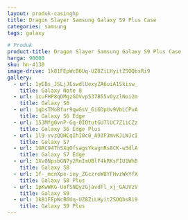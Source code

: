 ```yaml
---
layout: produk-casinghp
title: Dragon Slayer Samsung Galaxy S9 Plus Case
categories: samsung
tags: galaxy

# Produk
product-title: Dragon Slayer Samsung Galaxy S9 Plus Case
harga: 90000
sku: hn-4130
image-drive: 1k81FEpWcB6Uq-UZ8ZiLHyitZSOQbsRi9
gallery:
  - url: 1yEBs_JSLjJEswdlUexyZA6uiA1Skisw_
    title: Galaxy Note 8
  - url: 1cuFHP8qDMgzGOVvp537B55vOyzlNoi2m
    title: Galaxy S6
  - url: 1qbsTMoBfur9qwGsV_6i6DpUv9VbLCPvA
    title: Galaxy S6 Edge
  - url: 153Mfg0vnP-Gq-0IOtutGU7lUC7Z1iCZz
    title: Galaxy S6 Edge Plus
  - url: 1l9-vvzQQHCqIhI0c0_A93F3mvKJLWJcI
    title: Galaxy S7
  - url: 1GRC94ThSXqOfsagsYkagnRs8CK-w3dlA
    title: Galaxy S7 Edge
  - url: 1Xv0NpsbGN7y2RnImUBlF4kRKsFIU1Wh8
    title: Galaxy S8
  - url: 1f-_mcnXpe-iey_ZGczreW8YFHvzWkYfX
    title: Galaxy S8 Plus
  - url: 1pKwWKG-UofSNQy2GjavdFl_xj_GAUVzV
    title: Galaxy S9
  - url: 1k81FEpWcB6Uq-UZ8ZiLHyitZSOQbsRi9
    title: Galaxy S9 Plus
---
```

